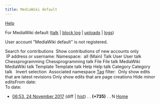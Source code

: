 ```yaml
---
title: MediaWiki default
---
```

[Help](/www.mediawiki.org/wiki/Special:MyLanguage/Help:User_contributions)





For MediaWiki default ([talk](index.php?title=User_talk:MediaWiki_default&action=edit&redlink=1 "User talk:MediaWiki default (page does not exist)") | [block log](index.php?title=Special:Log/block&page=User%3AMediaWiki+default "Special:Log/block") | [uploads](Special:ListFiles/MediaWiki_default "Special:ListFiles/MediaWiki default") | [logs](Special:Log/MediaWiki_default "Special:Log/MediaWiki default"))



User account "MediaWiki default" is not registered.




 


Search for contributions
 Show contributions of new accounts only  
 IP address or username:  Namespace: 
all
(Main)
Talk
User
User talk
Chessprogramming
Chessprogramming talk
File
File talk
MediaWiki
MediaWiki talk
Template
Template talk
Help
Help talk
Category
Category talk
  Invert selection  Associated namespace [Tag](Special:Tags "Special:Tags") filter:  Only show edits that are latest revisions Only show edits that are page creations Hide minor editsFrom date:   
To date: 

* [06:53, 24 November 2017](index.php?title=Home&oldid=1 "Home")
(diff | [hist](index.php?title=Home&action=history "Home")) . . **(+735)**‎ . . N
[Home](Home "Home")
‎


 
